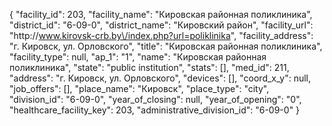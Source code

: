 {
    "facility_id": 203,
    "facility_name": "Кировская районная поликлиника",
    "district_id": "6-09-0",
    "district_name": "Кировский район",
    "facility_url": "http:\/\/www.kirovsk-crb.by\/index.php?url=poliklinika",
    "facility_address": "г. Кировск, ул. Орловского",
    "title": "Кировская районная поликлиника",
    "facility_type": null,
    "ap_1": "1",
    "name": "Кировская районная поликлиника",
    "state": "public institution",
    "stats": [],
    "med_id": 211,
    "address": "г. Кировск, ул. Орловского",
    "devices": [],
    "coord_x_y": null,
    "job_offers": [],
    "place_name": "Кировск",
    "place_type": "city",
    "division_id": "6-09-0",
    "year_of_closing": null,
    "year_of_opening": "0",
    "healthcare_facility_key": 203,
    "administrative_division_id": "6-09-0"
}